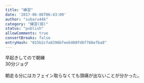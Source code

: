 ```yaml
---
title: "練習"
date: '2017-06-06T06:43:00'
author: "subaru44k"
category: "練習(弱)"
status: "publish"
allowComments: true
convertBreaks: false
entryHash: "015b2cfa8396bfeeb480fd6f768efba8"
---
```

早起きしてので朝練<br>
30分ジョグ<br>
<br>
朝走る分にはカフェイン取らなくても頭痛が出ないことが分かった。
